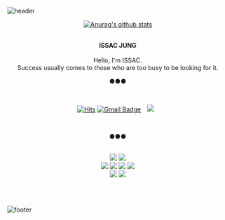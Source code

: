 ![header](https://capsule-render.vercel.app/api?type=waving&&color=gradient&height=200&section=header&fontSize=90)

<div align = "center">

[![Anurag's github stats](https://github-readme-stats.vercel.app/api?username=issac)](https://github.com/anuragharzra/github-readme-stats)

<br/>
<strong>ISSAC JUNG</strong><br><br>
Hello, I'm ISSAC.<br>
Success usually comes to those who are too busy to be looking for it.


<br/>

●●●

<br/>

[![Hits](https://hits.seeyoufarm.com/api/count/incr/badge.svg?url=https%3A%2F%2Fgithub.com%2Fchief7852&count_bg=%2379C83D&title_bg=%23555555&icon=&icon_color=%23E7E7E7&title=hits&edge_flat=false)](https://hits.seeyoufarm.com)
[![Gmail Badge](https://img.shields.io/badge/Gmail-d14836?style=flat-square&logo=Gmail&logoColor=white&link=mailto:chief7852@naver.com)](mailto:chief7852@naver.com)
<a href="https://instagram.com/alpox.dev">
    <img 
        src="http://img.shields.io/badge/-Tistory-black?style=flat&logo=Tistory&link=https://sac4686.tistory.com/"
        style="height : auto; margin-left : 10px; margin-right : 10px;"/>
</a>
  
<br/>

●●●

<br/>

<img src="https://img.shields.io/badge/Java-007396?style=flat-square&logo=Java&logoColor=white"/>
<img src="https://img.shields.io/badge/Oracle-F80000?style=flat-square&logo=Oracle&logoColor=black"/><br>
<img src="https://img.shields.io/badge/HTML-E34F26?style=flat-square&logo=HTML5&logoColor=white"/>
<img src="https://img.shields.io/badge/CSS-1572B6?style=flat-square&logo=CSS3&logoColor=white"/>
<img src="https://img.shields.io/badge/JavaScript-F7DF1E?style=flat-square&logo=JavaScript&logoColor=white"/>
<img src="https://img.shields.io/badge/jQuery-0769AD?style=flat-square&logo=jQuery&logoColor=white"/><br>
<img src="https://img.shields.io/badge/Amazon AWS-232F3E?style=flat-square&logo=AmazonAWS&logoColor=white"/>
<img src="https://img.shields.io/badge/Spring-6DB33F?style=flat-square&logo=Spring&logoColor=white"/>

</div>

<br/><br/>

![footer](https://capsule-render.vercel.app/api?type=waving&&color=gradient&height=100&section=footer&fontSize=90)





